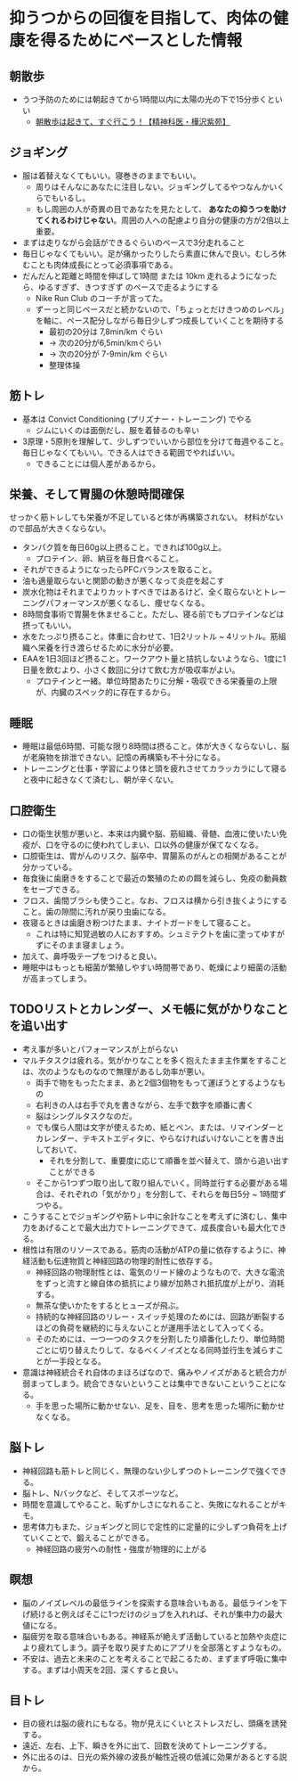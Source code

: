 # 抑うつからの回復を目指して、肉体の健康を得るためにベースとした情報


## 朝散歩
- うつ予防のためには朝起きてから1時間以内に太陽の光の下で15分歩くといい
  - [朝散歩は起きて、すぐ行こう！【精神科医・樺沢紫苑】](https://www.youtube.com/watch?v=c4xUER-hXbs)


## ジョギング
- 服は着替えなくてもいい。寝巻きのままでもいい。
  - 周りはそんなにあなたに注目しない。ジョギングしてるやつなんかいくらでもいるし。
  - もし周囲の人が奇異の目であなたを見たとして、 **あなたの抑うつを助けてくれるわけじゃない**。周囲の人への配慮より自分の健康の方が2倍以上重要。
- まずは走りながら会話ができるぐらいのペースで3分走れること
- 毎日じゃなくてもいい。足が痛かったりしたら素直に休んで良い。むしろ休むことも肉体成長にとって必須事項である。
- だんだんと距離と時間を伸ばして1時間 または 10km 走れるようになったら、ゆるすぎず、きつすぎず のペースで走るようにする
  - Nike Run Club のコーチが言ってた。
  - ずーっと同じペースだと続かないので、「ちょっとだけきつめのレベル」を軸に、ペース配分しながら毎日少しずつ成長していくことを期待する
    - 最初の20分は 7,8min/km ぐらい
    - → 次の20分が6,5min/kmぐらい
    - → 次の20分が 7-9min/km ぐらい
    - 整理体操


## 筋トレ
- 基本は Convict Conditioning (プリズナー・トレーニング) でやる
  - ジムにいくのは面倒だし、服を着替るのも辛い
- 3原理・5原則を理解して、少しずつでいいから部位を分けて毎週やること。毎日じゃなくてもいい。できる人はできる範囲でやればいい。
  - できることには個人差があるから。


## 栄養、そして胃腸の休憩時間確保
せっかく筋トレしても栄養が不足していると体が再構築されない。
材料がないので部品が大きくならない。

- タンパク質を毎日60g以上摂ること。できれば100g以上。
  - プロテイン、卵、納豆を毎日食べること。
- それができるようになったらPFCバランスを取ること。
- 油も適量取らないと関節の動きが悪くなって炎症を起こす
- 炭水化物はそれまでよりカットすべきではあるけど、全く取らないとトレーニングパフォーマンスが悪くなるし、痩せなくなる。
- 8時間食事術で胃腸を休ませること。ただし、寝る前でもプロテインなどは摂ってもいい。
- 水をたっぷり摂ること。体重に合わせて、1日2リットル ~ 4リットル。筋組織へ栄養を行き渡らせるために水分が必要。
- EAAを1日3回ほど摂ること。ワークアウト量と拮抗しないようなら、1度に1日量を飲むより、小さく数回に分けて飲む方が吸収率がよい。
  - プロテインと一緒。単位時間あたりに分解・吸収できる栄養量の上限が、内臓のスペック的に存在するから。


## 睡眠
- 睡眠は最低6時間、可能な限り8時間は摂ること。体が大きくならないし、脳が老廃物を排泄できない。記憶の再構築も不十分になる。
- トレーニングと仕事・学習により体と頭を疲れさせてカラッカラにして寝ると夜中に起きなくて済むし、朝が辛くない。 


## 口腔衛生
- 口の衛生状態が悪いと、本来は内臓や脳、筋組織、骨髄、血液に使いたい免疫が、口を守るのに使われてしまい、口以外の健康が保てなくなる。
- 口腔衛生は、胃がんのリスク、脳卒中、胃腸系のがんとの相関があることが分かっている。
- 毎食後に歯磨きをすることで最近の繁殖のための餌を減らし、免疫の動員数をセーブできる。
- フロス、歯間ブラシも使うこと。なお、フロスは横から引き抜くようにすること。歯の隙間に汚れが戻り虫歯になる。
- 夜寝るときは歯磨き粉つけたまま、ナイトガードをして寝ること。
  - これは特に知覚過敏の人におすすめ。シュミテクトを歯に塗ってゆすがずにそのまま寝ましょう。
- 加えて、鼻呼吸テープをつけると良い。
- 睡眠中はもっとも細菌が繁殖しやすい時間帯であり、乾燥により細菌の活動が高まってしまう。


## TODOリストとカレンダー、メモ帳に気がかりなことを追い出す
- 考え事が多いとパフォーマンスが上がらない
- マルチタスクは疲れる。気がかりなことを多く抱えたまま主作業をすることは、次のようなものなので無理があるし効率が悪い。
  - 両手で物をもったたまま、あと2個3個物をもって運ぼうとするようなもの
  - 右利きの人は右手で丸を書きながら、左手で数字を順番に書く
  - 脳はシングルタスクなのだ。
  - でも僕ら人間は文字が使えるため、紙とペン、または、リマインダーとカレンダー、テキストエディタに、やらなければいけないことを書き出しておいて、
    - それを分割して、重要度に応じて順番を並べ替えて、頭から追い出すことができる
  - そこから1つずつ取り出して取り組んでいく。同時並行する必要がある場合は、それぞれの「気がかり」を分割して、それらを毎日5分 ~ 1時間ずつやる。
- こうすることでジョギングや筋トレ中に余計なことを考えずに済むし、集中力をあげることで最大出力でトレーニングできて、成長度合いも最大化できる。
- 根性は有限のリソースである。筋肉の活動がATPの量に依存するように、神経活動も伝達物質と神経回路の物理的耐性に依存する。
  - 神経回路の物理耐性とは、電気のリード線のようなもので、大きな電流をずっと流すと線自体の抵抗により線が加熱され抵抗度が上がり、消耗する。
  - 無茶な使いかたをするとヒューズが飛ぶ。
  - 持続的な神経回路のリレー・スイッチ処理のためには、回路が断裂するほどの負荷を継続的に与えないことが運用手法として入ってくる。
  - そのためには、一つ一つのタスクを分割したり順番化したり、単位時間ごとに切り替えたりして、なるべくノイズとなる同時並行生を減らすことが一手段となる。
- 意識は神経統合それ自体のまほろばなので、痛みやノイズがあると統合力が弱まってしまう。統合できないということは集中できないこということになる。
  - 手を思った場所に動かせない、足を、目を、思考を思った場所に動かせなくなる。

## 脳トレ
- 神経回路も筋トレと同じく、無理のない少しずつのトレーニングで強くできる。
- 脳トレ、Nバックなど、そしてスポーツなど。
- 時間を意識してやること、恥ずかしさになれること、失敗になれることがキモ。
- 思考体力もまた、ジョギングと同じで定性的に定量的に少しずつ負荷を上げていくことで、鍛えることができる。
  - 神経回路の疲労への耐性・強度が物理的に上がる


## 瞑想
- 脳のノイズレベルの最低ラインを探索する意味合いもある。最低ラインを下げ続けると例えばそこに1つだけのジョブを入れれば、それが集中力の最大値になる。
- 脳疲労を取る意味合いもある。神経系が絶えず活動していると加熱や炎症により疲れてしまう。調子を取り戻すためにアプリを全部落とすようなもの。
- 不安は、過去と未来のことを考えることで起こるため、まずまず呼吸に集中する。まずは小周天を2回、深くすると良い。


## 目トレ
- 目の疲れは脳の疲れにもなる。物が見えにくいとストレスだし、頭痛を誘発する。
- 遠近、左右、上下、瞬きを外に出て、回数を決めてトレーニングする。
- 外に出るのは、日光の紫外線の波長が軸性近視の低減に効果があるとする説から。
